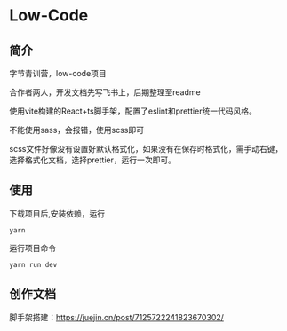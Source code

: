 # Low-Code

## 简介
字节青训营，low-code项目

合作者两人，开发文档先写飞书上，后期整理至readme

使用vite构建的React+ts脚手架，配置了eslint和prettier统一代码风格。

不能使用sass，会报错，使用scss即可

scss文件好像没有设置好默认格式化，如果没有在保存时格式化，需手动右键，选择格式化文档，选择prettier，运行一次即可。

## 使用

下载项目后,安装依赖，运行

`yarn`

运行项目命令

`yarn run dev`

## 创作文档
脚手架搭建：https://juejin.cn/post/7125722241823670302/